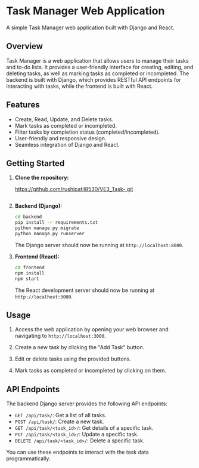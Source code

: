 # Task Manager Web Application

A simple Task Manager web application built with Django and React.




## Overview

Task Manager is a web application that allows users to manage their tasks and to-do lists. It provides a user-friendly interface for creating, editing, and deleting tasks, as well as marking tasks as completed or incompleted. The backend is built with Django, which provides RESTful API endpoints for interacting with tasks, while the frontend is built with React.





## Features

- Create, Read, Update, and Delete tasks.
- Mark tasks as completed or incompleted.
- Filter tasks by completion status (completed/incompleted).
- User-friendly and responsive design.
- Seamless integration of Django and React.

## Getting Started

1. **Clone the repository:**

   https://github.com/rushipatil8530/VE3_Task-.git
   ```

2. **Backend (Django):**

   ```bash
   cd backend
   pip install -r requirements.txt
   python manage.py migrate
   python manage.py runserver
   ```

   The Django server should now be running at `http://localhost:8000`.

3. **Frontend (React):**

   ```bash
   cd frontend
   npm install
   npm start
   ```

   The React development server should now be running at `http://localhost:3000`.


## Usage

1. Access the web application by opening your web browser and navigating to `http://localhost:3000`.

2. Create a new task by clicking the "Add Task" button.

3. Edit or delete tasks using the provided buttons.

4. Mark tasks as completed or incompleted by clicking on them.

## API Endpoints

The backend Django server provides the following API endpoints:

- `GET /api/task/`: Get a list of all tasks.
- `POST /api/task/`: Create a new task.
- `GET /api/task/<task_id>/`: Get details of a specific task.
- `PUT /api/task/<task_id>/`: Update a specific task.
- `DELETE /api/task/<task_id>/`: Delete a specific task.

You can use these endpoints to interact with the task data programmatically.




